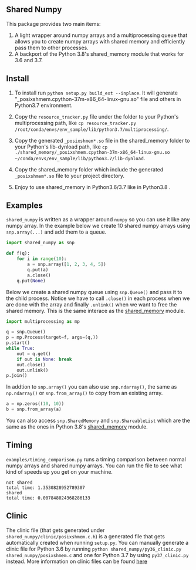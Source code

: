 Shared Numpy
---

This package provides two main items:

1. A light wrapper around numpy arrays and a multiprocessing queue that allows you to
   create numpy arrays with shared memory and efficiently pass them to other processes.
2. A backport of the Python 3.8's shared\_memory module that works for 3.6 and 3.7.


Install
---

1. To install run `python setup.py build_ext --inplace`. It will generate 
   "_posixshmem.cpython-37m-x86_64-linux-gnu.so" file and others in Python3.7 environment.

2. Copy the `resource_tracker.py` file under the folder to your Python's multiprocessing path,
   like `cp resource_tracker.py /root/conda/envs/env_sample/lib/python3.7/multiprocessing/`.

3. Copy the generated `_posixshmem*.so` file in the shared\_memory folder to your Python's lib-dynload path, 
   like `cp ./shared_memory/_posixshmem.cpython-37m-x86_64-linux-gnu.so ~/conda/envs/env_sample/lib/python3.7/lib-dynload`.

4. Copy the shared\_memory folder which include the generated `_posixshmem*.so` file to your project directory.

5. Enjoy to use shared\_memory in Python3.6/3.7 like in Python3.8 .

Examples
---

`shared_numpy` is written as a wrapper around `numpy` so you can use it like any numpy
array. In the example below we create 10 shared numpy arrays using `snp.array(...)` and
add them to a queue. 


```python
import shared_numpy as snp

def f(q):
    for i in range(10):
        a = snp.array([1, 2, 3, 4, 5])
        q.put(a)
        a.close()
    q.put(None)
```

Below we create a shared numpy queue using `snp.Queue()` and pass it to the child
process. Notice we have to call `.close()` in each process when we are done with the
array and finally `.unlink()` when we want to free the shared memory. This is the same
interace as the [shared\_memory](https://docs.python.org/3/library/multiprocessing.shared_memory.html)
module.

```python
import multiprocessing as mp

q = snp.Queue()
p = mp.Process(target=f, args=(q,))
p.start()
while True:
    out = q.get()
    if out is None: break
    out.close()
    out.unlink()
p.join()
```

In addtion to `snp.array()` you can also use `snp.ndarray()`, the same as `np.ndarray()`
or `snp.from_array()` to copy from an existing array.

```python
a = np.zeros((10, 10))
b = snp.from_array(a)
```

You can also access `snp.SharedMemory` and `snp.ShareableList` which are the same as the
ones in Python 3.8's [shared\_memory](https://docs.python.org/3/library/multiprocessing.shared_memory.html)
module.

Timing
---

`examples/timing_comparison.py` runs a timing comparison between normal numpy arrays and
shared numpy arrays. You can run the file to see what kind of speeds up you get on your
machine.
```
not shared
total time: 1.3530828952789307
shared
total time: 0.007848024368286133
```

Clinic
---

The clinic file (that gets generated under `shared_numpy/clinic/posixshmem.c.h`) is a
generated file that gets automatically created when running `setup.py`. You can manually
generate a clinic file for Python 3.6 by running
`python shared_numpy/py36_clinic.py shared_numpy/posixshmem.c`
and one for Python 3.7 by using `py37_clinic.py` instead. More information on clinic
files can be found [here](https://docs.python.org/3/howto/clinic.html)
